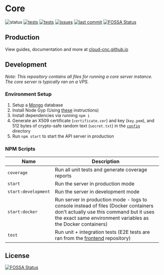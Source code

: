 # Core
![status](https://img.shields.io/badge/status-under%20development-yellow)
[![tests](https://img.shields.io/github/workflow/status/Cloud-CNC/core/Tests?label=tests)](https://github.com/Cloud-CNC/core/actions)
[![tests](https://img.shields.io/github/workflow/status/Cloud-CNC/core/Docker?label=docker)](https://github.com/Cloud-CNC/core/actions)
[![issues](https://img.shields.io/github/issues/Cloud-CNC/core)](https://github.com/Cloud-CNC/core/issues)
[![last commit](https://img.shields.io/github/last-commit/Cloud-CNC/core)](https://github.com/Cloud-CNC/core/commits/master)
[![FOSSA Status](https://app.fossa.com/api/projects/git%2Bgithub.com%2FCloud-CNC%2Fcore.svg?type=shield)](https://app.fossa.com/projects/git%2Bgithub.com%2FCloud-CNC%2Fcore?ref=badge_shield)

## Production

View guides, documentation and more at [cloud-cnc.github.io](https://cloud-cnc.github.io)

## Development

*Note: This repository contains all files for running a core server instance. The core server is typically ran on a VPS.*

### Environment Setup
1. Setup a [Mongo](https://www.mongodb.com) database
2. Install Node Gyp (Using [these](https://github.com/nodejs/node-gyp#installation) instructions)
3. Install dependencies via running `npm i`
4. Generate an X509 certificate (`certificate.cer`) and key (`key.pem`), and 512 bytes of crypto-safe random text (`secret.txt`) in the [`config`](./config) directory
7. Run `npm start` to start the API server in production

### NPM Scripts
Name | Description
--- | ---
`coverage` | Run all unit tests and generate coverage reports
`start` | Run the server in production mode
`start:development` | Run the server in development mode
`start:docker` | Run server in production mode - logs to console instead of files (Docker containers don't actually use this command but it uses the exact same environment variables as the Docker containers)
`test` | Run unit + integration tests (E2E tests are ran from the [frontend](https://github.com/cloud-cnc/frontend) repository)

## License
[![FOSSA Status](https://app.fossa.com/api/projects/git%2Bgithub.com%2FCloud-CNC%2Fcore.svg?type=large)](https://app.fossa.com/projects/git%2Bgithub.com%2FCloud-CNC%2Fcore?ref=badge_large)